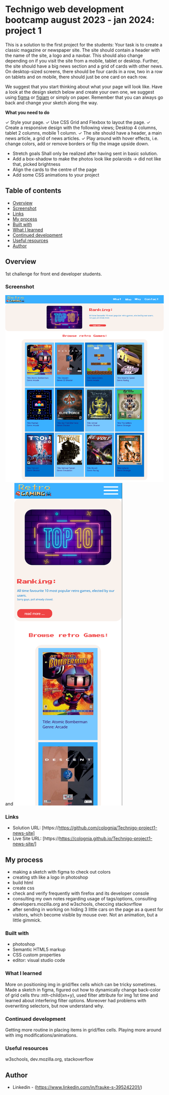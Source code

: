 # Technigo web development bootcamp august 2023 - jan 2024: project 1

This is a solution to the first project for the students:
Your task is to create a classic magazine or newspaper site. The site should contain a header with the name of the site, a logo and a navbar. This should also change depending on if you visit the site from a mobile, tablet or desktop. Further, the site should have a big news section and a grid of cards with other news. On desktop-sized screens, there should be four cards in a row, two in a row on tablets and on mobile, there should just be one card on each row.

We suggest that you start thinking about what your page will look like. Have a look at the design sketch below and create your own one, we suggest using [figma](https://figma.com) or [figjam](https://www.figma.com/figjam/) or simply on paper. Remember that you can always go back and change your sketch along the way.

**What you need to do**

✓ Style your page.
✓ Use CSS Grid and Flexbox to layout the page.
✓ Create a responsive design with the following views; Desktop 4 columns, tablet 2 columns, mobile 1 column.
✓ The site should have a header, a main news article, a grid of news articles.
✓ Play around with hover effects, i.e. change colors, add or remove borders or flip the image upside down.

- Stretch goals
  Shall only be realized after having sent in basic solution.
- Add a box-shadow to make the photos look like polaroids -> did not like that, picked brightness
- Align the cards to the centre of the page
- Add some CSS animations to your project

## Table of contents

  - [Overview](#overview)
  - [Screenshot](#screenshot)
  - [Links](#links)
  - [My process](#my-process)
  - [Built with](#built-with)
  - [What I learned](#what-i-learned)
  - [Continued development](#continued-development)
  - [Useful resources](#useful-resources)
  - [Author](#author)

## Overview

1st challenge for front end developer students.

### Screenshot

![](./pics/screenshots/screenshot_desktop.png) and ![](./pics/screenshots/screenshot_mobile.png)

### Links

- Solution URL: [https://https://github.com/colognia/Technigo-project1-news-site]
- Live Site URL: [https://https://colognia.github.io/Technigo-project1-news-site/]

## My process
- making a sketch with figma to check out colors
- creating sth like a logo in photoshop
- build html
- create css
- check and verify frequently with firefox and its developer console
- consulting my own notes regarding usage of tags/options, consulting developers.mozilla.org and w3schools, checcing stackovrflow
- after sending in working on hiding 3 little cars on the page as a quest for visitors, which become visible by mouse over. Not an animation, but a little gimmick.


### Built with

- photoshop
- Semantic HTML5 markup
- CSS custom properties
- editor: visual studio code

### What I learned

More on positioning img in grid/flex cells which can be tricky sometimes. Made a sketch in figma, figured out how to dynamically change back-color of grid cells thru :nth-child(xn+y), used filter attribute for img 1st time and learned about interfering filter options. Moreover had problems with overwriting selectors, but now understand why.


### Continued development

Getting more routine in placing items in grid/flex cells. Playing more around with img modifications/animations.

### Useful resources

w3schools, dev.mozilla.org, stackoverflow

## Author

- Linkedin - (https://www.linkedin.com/in/frauke-s-395242201/)

